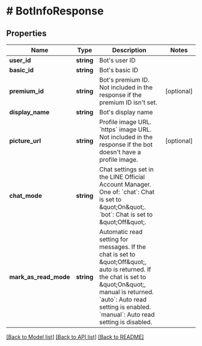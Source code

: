 # # BotInfoResponse

## Properties

Name | Type | Description | Notes
------------ | ------------- | ------------- | -------------
**user_id** | **string** | Bot&#39;s user ID |
**basic_id** | **string** | Bot&#39;s basic ID |
**premium_id** | **string** | Bot&#39;s premium ID. Not included in the response if the premium ID isn&#39;t set. | [optional]
**display_name** | **string** | Bot&#39;s display name |
**picture_url** | **string** | Profile image URL. &#x60;https&#x60; image URL. Not included in the response if the bot doesn&#39;t have a profile image. | [optional]
**chat_mode** | **string** | Chat settings set in the LINE Official Account Manager. One of:  &#x60;chat&#x60;: Chat is set to \&quot;On\&quot;. &#x60;bot&#x60;: Chat is set to \&quot;Off\&quot;. |
**mark_as_read_mode** | **string** | Automatic read setting for messages. If the chat is set to \&quot;Off\&quot;, auto is returned. If the chat is set to \&quot;On\&quot;, manual is returned.  &#x60;auto&#x60;: Auto read setting is enabled. &#x60;manual&#x60;: Auto read setting is disabled. |

[[Back to Model list]](../../README.md#models) [[Back to API list]](../../README.md#endpoints) [[Back to README]](../../README.md)
